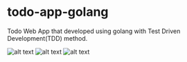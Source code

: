 # todo-app-golang

Todo Web App that developed using golang with Test Driven Development(TDD) method.

![alt text](https://github.com/rifansyah/todo-app-golang/blob/master/screenshot/home.png?raw=true)
![alt text](https://github.com/rifansyah/todo-app-golang/blob/master/screenshot/details.png?raw=true)
![alt text](https://github.com/rifansyah/todo-app-golang/blob/master/screenshot/add.png?raw=true)

